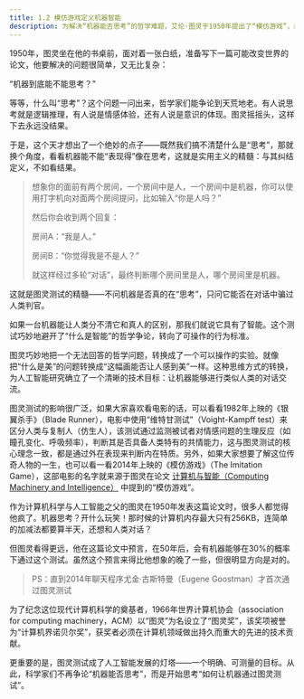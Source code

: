 ```yaml
---
title: 1.2 模仿游戏定义机器智能
description: 为解决“机器能否思考”的哲学难题，艾伦·图灵于1950年提出了“模仿游戏”，即图灵测试。文章阐述了这一测试如何巧妙地将智能定义问题转化为一个可操作的行为标准，为人工智能研究设立了第一个清晰、可衡量的目标，并成为指引后世发展的思想灯塔。
---
```


1950年，图灵坐在他的书桌前，面对着一张白纸，准备写下一篇可能改变世界的论文，他要解决的问题很简单，又无比复杂：

“机器到底能不能思考？”

等等，什么叫“思考”？这个问题一问出来，哲学家们能争论到天荒地老。有人说思考就是逻辑推理，有人说是情感体验，还有人说是意识的体现。图灵摇摇头，这样下去永远没结果。

于是，这个天才想出了一个绝妙的点子——既然我们搞不清楚什么是“思考”，那就换个角度，看看机器能不能“表现得”像在思考，这就是实用主义的精髓：与其纠结定义，不如看结果。

> 想象你的面前有两个房间，一个房间中是人，一个房间中是机器，你可以使用打字机向对面两个房间提问，比如输入“你是人吗？”
>
> 然后你会收到两个回复：
>
> 房间A：“我是人。”
>
> 房间B：“你觉得我是不是人？”
>
> 就这样经过多轮“对话”，最终判断哪个房间里是人，哪个房间里是机器。

这就是图灵测试的精髓——不问机器是否真的在“思考”，只问它能否在对话中骗过人类判官。

如果一台机器能让人类分不清它和真人的区别，那我们就说它具有了智能。这个测试巧妙地避开了“什么是智能”的哲学争论，转向了可操作的行为标准。

图灵巧妙地把一个无法回答的哲学问题，转换成了一个可以操作的实验。就像把“什么是美”的问题转换成“这幅画能否让人感到美”一样。这种思维方式的转换，为人工智能研究确立了一个清晰的技术目标：让机器能够进行类似人类的对话交流。

图灵测试的影响很广泛，如果大家喜欢看电影的话，可以看看1982年上映的《银翼杀手》（Blade Runner），电影中使用“维特甘测试”（Voight-Kampff test）来区分人类与复制人（仿生人），该测试通过监测被试者对情感问题的生理反应（如瞳孔变化、呼吸频率），判断其是否具备人类特有的共情能力，这与图灵测试的核心理念一致，都是通过外在表现来判断内在特质。另外，如果大家想要了解这位传奇人物的一生，也可以看一看2014年上映的《模仿游戏》（The Imitation Game），这部电影的名字就来源于图灵在论文 [计算机与智能（Computing Machinery and Intelligence）](https://courses.cs.umbc.edu/471/papers/turing.pdf) 中提到的“模仿游戏”。

作为计算机科学与人工智能之父的图灵在1950年发表这篇论文时，很多人都觉得他疯了。机器思考？开什么玩笑！那时候的计算机内存最大只有256KB，连简单的加减法都要算半天，还想和人类对话？

但图灵看得更远，他在这篇论文中预言，在50年后，会有机器能够在30%的概率下通过这个测试。虽然这个预言来得比他想象的晚了一些，但很明显方向是对的。

> PS：直到2014年聊天程序尤金·古斯特曼（Eugene Goostman）才首次通过图灵测试

为了纪念这位现代计算机科学的奠基者，1966年世界计算机协会（association for computing machinery，ACM）以“图灵”为名设立了“图灵奖”，该奖项被誉为“计算机界诺贝尔奖”，获奖者必须在计算机领域做出持久而重大的先进的技术贡献。

更重要的是，图灵测试成了人工智能发展的灯塔——一个明确、可测量的目标。从此，科学家们不再争论“机器能否思考”，而是开始思考“如何让机器通过图灵测试”。